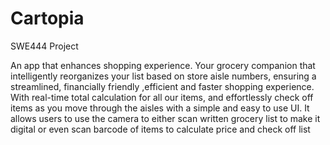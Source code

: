 # Cartopia
SWE444 Project 


An app that enhances shopping experience. Your grocery companion that intelligently reorganizes your list based on store aisle numbers, ensuring a streamlined, financially friendly ,efficient and faster shopping experience. With real-time total calculation for all our items, and effortlessly check off items as you move through the aisles with a simple and easy to use UI. It allows users to use the camera to either scan written grocery  list to make it digital or even scan barcode of items to calculate price and check off list
